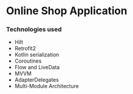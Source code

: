 # Online Shop Application

### Technologies used

* Hilt
* Retrofit2
* Kotlin serialization
* Coroutines
* Flow and LiveData
* MVVM
* AdapterDelegates
* Multi-Module Architecture
